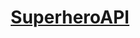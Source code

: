 

<a align="center" href= "https://raw.githubusercontent.com/minshinkhant/superheroAPI.github.io/master/data.txt">
  <h1> SuperheroAPI</h1>

</a>
